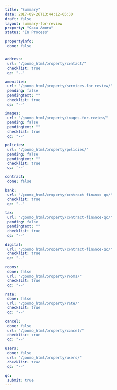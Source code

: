 ```yaml
---
title: "Summary"
date: 2017-09-26T13:44:12+05:30
draft: false
layout: summary-for-review
property: "Casa Amora"
status: "In Process"

propertyinfo:
 done: false


address:
 url: "/goomo_html/property/contact/"
 checklist: true
 qc: "--"

amenities:
 url: "/goomo_html/property/services-for-review/"
 pending: false
 pendingtext: ""
 checklist: true
 qc: "--"

images:
 url: "/goomo_html/property/images-for-review/"
 pending: false
 pendingtext: ""
 checklist: true
 qc: "--"

policies:
 url: "/goomo_html/property/policies/"
 pending: false
 pendingtext: ""
 checklist: true
 qc: "--"

contract:
 done: false

bank:
 url: "/goomo_html/property/contract-finance-qc/"
 checklist: true
 qc: "--"

tax:
 url: "/goomo_html/property/contract-finance-qc/"
 pending: false
 pendingtext: ""
 checklist: true
 qc: "--"

digital:
 url: "/goomo_html/property/contract-finance-qc/"
 checklist: true
 qc: "--"

rooms:
 done: false
 url: "/goomo_html/property/rooms/"
 checklist: true
 qc: "--"

rate:
 done: false
 url: "/goomo_html/property/rate/"
 checklist: true
 qc: "--"

cancel:
 done: false
 url: "/goomo_html/property/cancel/"
 checklist: true
 qc: "--"

users:
 done: false
 url: "/goomo_html/property/users/"
 checklist: true
 qc: "--"

qc:
 submit: true
---
```


